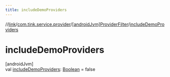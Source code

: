 ```yaml
---
title: includeDemoProviders
---
```

//[link](../../../index.html)/[com.tink.service.provider](../index.html)/[[androidJvm]ProviderFilter](index.html)/[includeDemoProviders](include-demo-providers.html)



# includeDemoProviders



[androidJvm]\
val [includeDemoProviders](include-demo-providers.html): [Boolean](https://kotlinlang.org/api/latest/jvm/stdlib/kotlin/-boolean/index.html) = false




